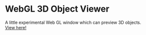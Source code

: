 # WebGL 3D Object Viewer
A little experimental Web GL window which can preview 3D objects.  
[View here!](https://m4xijo.github.io/webgl-object-viewer/)
